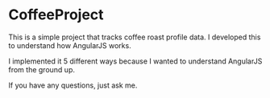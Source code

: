 # CoffeeProject

This is a simple project that tracks coffee roast profile data. I developed this to understand how AngularJS
works. 

I implemented it 5 different ways because I wanted to understand AngularJS from the ground up.

If you have any questions, just ask me.
